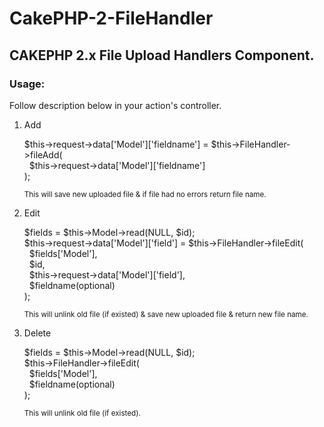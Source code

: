 # CakePHP-2-FileHandler
<h2>CAKEPHP 2.x File Upload Handlers Component.</h2>

<h3>Usage:</h3>

<p>Follow description below in your action's controller.</p>
<ol>
<li>Add</li>
<p>
  $this->request->data['Model']['fieldname'] = $this->FileHandler->fileAdd(<br/>
	  &nbsp;&nbsp;$this->request->data['Model']['fieldname']<br/>
	);
</p>
<p><small>This will save new uploaded file & if file had no errors return file name.</small></p>
<li>Edit</li>
  <p>
  	$fields = $this->Model->read(NULL, $id);<br/>
	$this->request->data['Model']['field'] = $this->FileHandler->fileEdit(<br/>
		&nbsp;&nbsp;$fields['Model'],<br/>
		&nbsp;&nbsp;$id,<br/>
		&nbsp;&nbsp;$this->request->data['Model']['field'],<br/>
		&nbsp;&nbsp;$fieldname(optional)<br/>
	);
</p>
<p><small>This will unlink old file (if existed) & save new uploaded file & return new file name.</small></p>

<li>Delete</li>
<p>
$fields = $this->Model->read(NULL, $id);<br/>
$this->FileHandler->fileEdit(<br/>
	&nbsp;&nbsp;$fields['Model'],<br/>
	&nbsp;&nbsp;$fieldname(optional)<br/>
);
</p>
<p><small>This will unlink old file (if existed).</small></p>
</ol>
